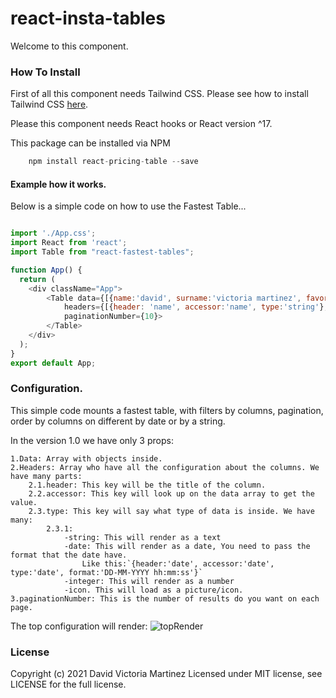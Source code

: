 ﻿# react-insta-tables
Welcome to this component.

### How To Install
First of all this component needs Tailwind CSS. Please see how to install Tailwind CSS [here](https://tailwindcss.com/docs/installation "Tailwind CSS").

Please this component needs React hooks or React version ^17.

This package can be installed via NPM   
```Javascript
    npm install react-pricing-table --save
```

#### Example how it works.

Below is a simple code on how to use the Fastest Table...
```Javascript

import './App.css';
import React from 'react';
import Table from "react-fastest-tables";

function App() {
  return (
    <div className="App"> 
        <Table data={[{name:'david', surname:'victoria martinez', favoriteFastFood:'taco', date:'07-07-2021 15:00:00'}]} 
            headers={[{header: 'name', accessor:'name', type:'string'}, {header: 'surname', accessor:'surname', type:'string'}, {header: 'favorite fast food', accessor:'favoriteFastFood', type:'string'}, {header:'date', accessor:'date', type:'date', format:'DD-MM-YYYY hh:mm:ss'}]} 
            paginationNumber={10}>
        </Table>
    </div>
  );
}
export default App;

```

### Configuration.

This simple code mounts a fastest table, with filters by columns, pagination, order by columns on different by date or by a string.

In the version 1.0 we have only 3 props:

    1.Data: Array with objects inside.
    2.Headers: Array who have all the configuration about the columns. We have many parts:
        2.1.header: This key will be the title of the column.
        2.2.accessor: This key will look up on the data array to get the value.
        2.3.type: This key will say what type of data is inside. We have many:
            2.3.1:
                -string: This will render as a text
                -date: This will render as a date, You need to pass the format that the date have. 
                    Like this:`{header:'date', accessor:'date', type:'date', format:'DD-MM-YYYY hh:mm:ss'}`
                -integer: This will render as a number
                -icon. This will load as a picture/icon.
    3.paginationNumber: This is the number of results do you want on each page.

The top configuration will render:
![topRender](https://i.ibb.co/D4wVjRs/Captura.png)

### License
Copyright (c) 2021 David Victoria Martinez Licensed under MIT license, see LICENSE for the full license.
